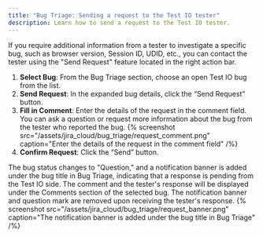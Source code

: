 ```yaml
---
title: "Bug Triage: Sending a request to the Test IO tester"
description: Learn how to send a request to the Test IO tester.
---
```


If you require additional information from a tester to investigate a specific bug, such as browser version, Session ID, UDID, etc., you can contact the tester using the "Send Request" feature located in the right action bar.

1. **Select Bug**: From the Bug Triage section, choose an open Test IO bug from the list.
2. **Send Request**: In the expanded bug details, click the “Send Request” button.
3. **Fill in Comment**: Enter the details of the request in the comment field. You can ask a question or request more information about the bug from the tester who reported the bug.
{% screenshot src="/assets/jira_cloud/bug_triage/request_comment.png" caption="Enter the details of the request in the comment field" /%}
4. **Confirm Request**: Click the “Send” button.

The bug status changes to "Question," and a notification banner is added under the bug title in Bug Triage, indicating that a response is pending from the Test IO side. The comment and the tester's response will be displayed under the Comments section of the selected bug. 
The notification banner and question mark are removed upon receiving the tester's response.
{% screenshot src="/assets/jira_cloud/bug_triage/request_banner.png" caption="The notification banner is added under the bug title in Bug Triage" /%}